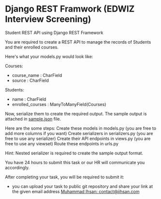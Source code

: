 # Django REST Framwork (EDWIZ Interview Screening)
Student REST API using Django REST Framework

You are required to create a REST API to manage the records of Students and their enrolled courses.

Here's what your models.py would look like:

Courses:
  + course_name : CharField
  + source : CharField

Students:
  + name : CharField
  + enrolled_courses : ManyToManyField(Courses)


Now, serialize them to create the required output. The sample output is attached in <a href="https://github.com/iihsan/Django-REST-Task/blob/main/sample.json">sample.json</a> file.

Here are the some steps:
Create these models in models.py (you are free to add more columns if you want)
Create serializers in serializers.py (you are free to use any serializer)
Create their API endpoints in views.py (you are free to use any viewset)
Route these endpoints in urls.py

Hint: Nested serializer is required to create the sample output format.

You have 24 hours to submit this task or our HR will communicate you accordingly.

After completing your task, you will be required to submit it:
+ you can upload your task to public git repository and share your link at the given email address <a href="mailto:contact@iihsan.com
">Muhammad Ihsan: contact@iihsan.com</a>
